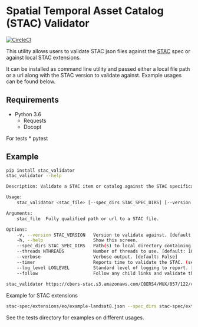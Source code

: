 # Spatial Temporal Asset Catalog (STAC) Validator

[![CircleCI](https://circleci.com/gh/sparkgeo/stac-validator.svg?style=svg)](https://circleci.com/gh/sparkgeo/stac-validator)

This utility allows users to validate STAC json files against the [STAC](https://github.com/radiantearth/stac-spec) spec or against local STAC extensions.

It can be installed as command line utility and passed either a local file path or a url along with the STAC version to validate against. 
Example usages can be found below.


## Requirements

* Python 3.6
    * Requests
    * Docopt

For tests
    * pytest

## Example

```bash
pip install stac_validator
stac_validator --help

Description: Validate a STAC item or catalog against the STAC specification.

Usage:
    stac_validator <stac_file> [--spec_dirs STAC_SPEC_DIRS] [--version STAC_VERSION] [--threads NTHREADS] [--verbose] [--timer] [--log_level LOGLEVEL] [--follow]

Arguments:
    stac_file  Fully qualified path or url to a STAC file.

Options:
    -v, --version STAC_VERSION   Version to validate against. [default: master]
    -h, --help                   Show this screen.
    --spec_dirs STAC_SPEC_DIRS   Path(s) to local directory containing specification files. Separate paths with a comma. [default: None]
    --threads NTHREADS           Number of threads to use. [default: 10]
    --verbose                    Verbose output. [default: False]
    --timer                      Reports time to validate the STAC. (seconds)
    --log_level LOGLEVEL         Standard level of logging to report. [default: CRITICAL]
    --follow                     Follow any child links and validate those links. [default: False]
    
stac_validator https://cbers-stac.s3.amazonaws.com/CBERS4/MUX/057/122/catalog.json -v v0.5.2
```

Example for STAC extensions
```bash
stac-spec/extensions/eo/example-landsat8.json --spec_dirs stac-spec/extensions/eo,local_schema/item_v061/json-schema --verbose
```
See the tests directory for examples on different usages.